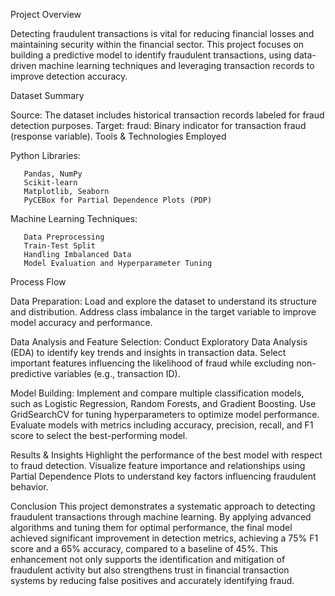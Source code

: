Project Overview

Detecting fraudulent transactions is vital for reducing financial losses and maintaining security within the financial sector. This project focuses on building a predictive model to identify fraudulent transactions, using data-driven machine learning techniques and leveraging transaction records to improve detection accuracy.

Dataset Summary

Source: The dataset includes historical transaction records labeled for fraud detection purposes.
Target:
fraud: Binary indicator for transaction fraud (response variable).
Tools & Technologies Employed

Python Libraries:

       Pandas, NumPy
       Scikit-learn
       Matplotlib, Seaborn
       PyCEBox for Partial Dependence Plots (PDP)

Machine Learning Techniques:

       Data Preprocessing
       Train-Test Split
       Handling Imbalanced Data
       Model Evaluation and Hyperparameter Tuning

Process Flow

Data Preparation:
  Load and explore the dataset to understand its structure and distribution.
  Address class imbalance in the target variable to improve model accuracy and performance.

Data Analysis and Feature Selection:
   Conduct Exploratory Data Analysis (EDA) to identify key trends and insights in transaction data.
   Select important features influencing the likelihood of fraud while excluding non-predictive variables (e.g., transaction ID).

Model Building:
   Implement and compare multiple classification models, such as Logistic Regression, Random Forests, and Gradient Boosting.
   Use GridSearchCV for tuning hyperparameters to optimize model performance.
   Evaluate models with metrics including accuracy, precision, recall, and F1 score to select the best-performing model.

Results & Insights
   Highlight the performance of the best model with respect to fraud detection.
   Visualize feature importance and relationships using Partial Dependence Plots to understand key factors influencing fraudulent behavior.

Conclusion
  This project demonstrates a systematic approach to detecting fraudulent transactions through machine learning. By applying advanced algorithms and tuning them for optimal performance, the final model achieved significant improvement in detection metrics, achieving a 75% F1 score and a 65% accuracy, compared to a baseline of 45%. This enhancement not only supports the identification and mitigation of fraudulent activity but also strengthens trust in financial transaction systems by reducing false positives and accurately identifying fraud.
